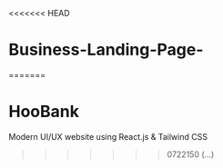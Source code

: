 <<<<<<< HEAD
# Business-Landing-Page-
=======
# HooBank

Modern UI/UX website using React.js & Tailwind CSS
>>>>>>> 0722150 (...)
